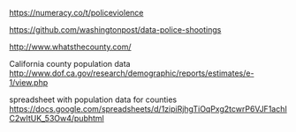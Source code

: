 https://numeracy.co/t/policeviolence

https://github.com/washingtonpost/data-police-shootings

http://www.whatsthecounty.com/

California county population data
http://www.dof.ca.gov/research/demographic/reports/estimates/e-1/view.php

spreadsheet with population data for counties
https://docs.google.com/spreadsheets/d/1zipiRjhgTiOqPxg2tcwrP6VJF1achIC2wItUK_53Ow4/pubhtml

